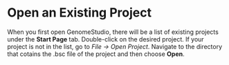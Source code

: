 # Open an Existing Project

When you first open GenomeStudio, there will be a list of existing projects under the **Start Page** tab. Double-click on the desired project. If your project is not in the list, go to *File -> Open Project*. Navigate to the directory that cotains the .bsc file of the project and then choose **Open**.
